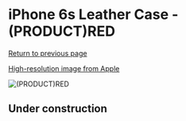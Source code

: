 # iPhone 6s Leather Case - (PRODUCT)RED

[Return to previous page](/iphone_6)

[High-resolution image from Apple](https://store.storeimages.cdn-apple.com/8756/as-images.apple.com/is/MKXX2?wid=4500&hei=4500&fmt=png)

<div style="width: 512px"><img src="/almost_uncompressed/MKXX2.webp" alt="(PRODUCT)RED"></div>

## Under construction
